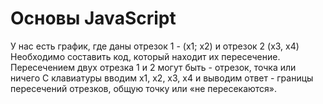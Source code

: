 # Основы JavaScript

У нас есть график, где даны отрезок 1 -  (х1; x2) и отрезок 2 (х3, x4)
	​Необходимо составить код, который находит их пересечение.
	Пересечением двух отрезка 1 и 2 могут быть  - отрезок, точка или ничего
	С клавиатуры вводим х1, x2, х3, x4 и выводим ответ - границы пересечений отрезков, общую точку или «не пересекаются».
